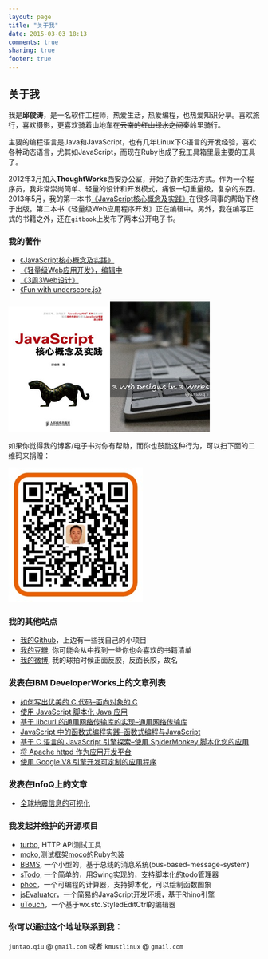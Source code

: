 ```yaml
---
layout: page
title: "关于我"
date: 2015-03-03 18:13
comments: true
sharing: true
footer: true
---
```


## 关于我
我是**邱俊涛**，是一名软件工程师，热爱生活，热爱编程，也热爱知识分享。喜欢旅行，喜欢摄影，更喜欢骑着山地车在<del>云南的红山绿水之间</del>秦岭里骑行。

主要的编程语言是Java和JavaScript，也有几年Linux下C语言的开发经验，喜欢各种动态语言，尤其如JavaScript，而现在Ruby也成了我工具箱里最主要的工具了。

2012年3月加入**ThoughtWorks**西安办公室，开始了新的生活方式。作为一个程序员，我非常崇尚简单、轻量的设计和开发模式，痛恨一切重量级，复杂的东西。2013年5月，我的第一本书[《JavaScript核心概念及实践》](http://book.douban.com/subject/24165880/)在很多同事的帮助下终于出版。第二本书《轻量级Web应用程序开发》正在编辑中。另外，我在编写正式的书籍之外，还在`gitbook`上发布了两本公开电子书。

### 我的著作
-  [《JavaScript核心概念及实践》](http://book.douban.com/subject/24165880/)
-  [《轻量级Web应用开发》，编辑中](http://icodeit.org/lwweb/)
-  [《3周3Web设计》](http://juntao.gitbooks.io/3-web-designs-in-3-weeks/)
-  [《Fun with underscore.js》](http://juntao.gitbooks.io/fun-with-underscore/)

[![JavaScript Core Concepts And Practices](/images/2015/03/jscp-resized.jpg)](http://book.douban.com/subject/24165880/)
[![3 Web Designs in 3 Weeks](/images/2015/03/3p3w-resized.jpg)](http://juntao.gitbooks.io/3-web-designs-in-3-weeks/)

如果你觉得我的博客/电子书对你有帮助，而你也鼓励这种行为，可以扫下面的二维码来捐赠：

![QR Code](/images/2015/03/qr-code.jpg)

### 我的其他站点
-   [我的Github](https://github.com/abruzzi)，上边有一些我自己的小项目
-   [我的豆瓣](http://book.douban.com/people/4023370/), 你可能会从中找到一些你也会喜欢的书籍清单
-   [我的微博](http://weibo.com/juntaoq), 我的球拍时候正面反胶，反面长胶，故名

### 发表在IBM DeveloperWorks上的文章列表
-    [如何写出优美的 C 代码–面向对象的 C](http://www.ibm.com/developerworks/cn/linux/l-cn-cobject/index.html)
-    [使用 JavaScript 脚本化 Java 应用](http://www.ibm.com/developerworks/cn/java/j-lo-scripting/)
-    [基于 libcurl 的通用网络传输库的实现–通用网络传输库](http://www.ibm.com/developerworks/cn/opensource/os-cn-libcurl/)
-    [JavaScript 中的函数式编程实践–函数式编程与JavaScript](http://www.ibm.com/developerworks/cn/web/1006_qiujt_jsfunctional/index.html)
-    [基于 C 语言的 JavaScript 引擎探索–使用 SpiderMonkey 脚本化您的应用](http://www.ibm.com/developerworks/cn/linux/l-cn-spidermonkey/index.html)
-    [将 Apache httpd 作为应用开发平台](http://www.ibm.com/developerworks/cn/opensource/os-cn-apachehttpd/index.html)
-    [使用 Google V8 引擎开发可定制的应用程序](http://www.ibm.com/developerworks/cn/opensource/os-cn-v8engine/)

### 发表在InfoQ上的文章
-   [全球地震信息的可视化](http://www.infoq.com/cn/articles/visualization-of-the-global-seismic-system)

### 我发起并维护的开源项目
-	[turbo](https://github.com/abruzzi/turbo), HTTP API测试工具
-	[moko](https://github.com/abruzzi/moko),测试框架[moco](https://github.com/dreamhead/moco)的Ruby包装
-    [BBMS](https://code.google.com/p/bbms/), 一个小型的，基于总线的消息系统(bus-based-message-system)
-    [sTodo](https://code.google.com/p/stodo/), 一个简单的，用Swing实现的，支持脚本化的todo管理器
-    [phoc](https://github.com/abruzzi/phoc)，一个可编程的计算器，支持脚本化，可以绘制函数图象
-    [jsEvaluator](https://github.com/abruzzi/jsevaluator)，一个简易的JavaScript开发环境，基于Rhino引擎
-    [uTouch](https://github.com/abruzzi/utouch)，一个基于wx.stc.StyledEditCtrl的编辑器

### 你可以通过这个地址联系到我： 

`juntao.qiu` &#64; `gmail.com` 或者 `kmustlinux` &#64; `gmail.com`

